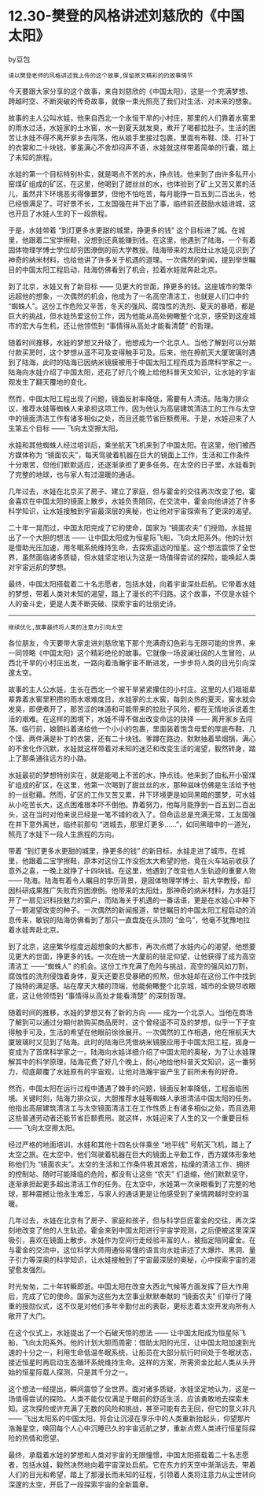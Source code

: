 # 12.30-樊登的风格讲述刘慈欣的《中国太阳》

by豆包

```
请以樊登老师的风格讲述我上传的这个故事,保留原文精彩的的故事情节
```

今天要跟大家分享的这个故事，来自刘慈欣的《中国太阳》，这是一个充满梦想、跨越时空、不断突破的传奇故事，就像一束光照亮了我们对生活、对未来的想象。

故事的主人公叫水娃，他来自西北一个永恒干旱的小村庄，那里的人们靠着水窖里的雨水过活，水娃家的土水窖，水一到夏天就发臭，煮开了喝都拉肚子。生活的困苦让水娃不得不离开家乡去闯荡，他从娘手里接过包裹，里面有布鞋、馍、打补丁的衣裳和二十块钱，爹虽满心不舍却闷声不语，水娃就这样带着简单的行囊，踏上了未知的旅程。

水娃的第一个目标特别朴实，就是喝点不苦的水，挣点钱。他来到了由许多私开小窑煤矿组成的矿区，在这里，他喝到了甜丝丝的水，也体验到了矿上又苦又累的活儿，虽然井下环境恶劣得像噩梦，但他不怕吃苦，每月能挣一百五到二百出头，他已经很满足了。可好景不长，工友国强在井下出了事，临终前还鼓励水娃进城，这也开启了水娃人生的下一段旅程。

于是，水娃带着 “到灯更多水更甜的城里，挣更多的钱” 这个目标进了城。在城里，他跟着二宝学擦鞋，没想到还真能赚到钱。在这里，他遇到了陆海，一个有着固体物理学博士学位却穷困潦倒的前大学教授。陆海带来的太阳灶让水娃见识到了神奇的纳米材料，也给他讲了许多关于机遇的道理。一次偶然的新闻，提到举世瞩目的中国太阳工程启动，陆海仿佛看到了机会，拉着水娃就奔赴北京。

到了北京，水娃又有了新目标 —— 见更大的世面，挣更多的钱。这座城市的繁华远超他的想象，一次偶然的机会，他成为了一名高空清洁工，也就是人们口中的 “蜘蛛人”。这份工作危险又辛苦，冬天的强风、腐蚀性的洗剂、夏天的暴晒，都是巨大的挑战，但水娃热爱这份工作，因为他能从高处俯瞰整个北京，感受到这座城市的宏大与生机，还让他领悟到 “事情得从高处才能看清楚” 的哲理。

随着时间推移，水娃的梦想又升级了，他想成为一个北京人。当他了解到可以分期付款买房时，这个梦想从遥不可及变得触手可及。后来，他在擦航天大厦玻璃时遇到了陆海，此时的陆海已因纳米镜膜被用于中国太阳工程而成为首席科学家之一。陆海向水娃介绍了中国太阳，还花了好几个晚上给他科普天文知识，让水娃的宇宙观发生了翻天覆地的变化。

然而，中国太阳工程出现了问题，镜面反射率降低，需要有人清洁。陆海力排众议，推荐水娃等蜘蛛人来承担这项工作，因为他认为高层建筑清洁工的工作与太空中的镜面清洁工作有诸多相似之处，而且还能节省巨额费用。于是，水娃迎来了人生第五个目标 —— 飞向太空擦太阳。

水娃和其他蜘蛛人经过培训后，乘坐航天飞机来到了中国太阳。在这里，他们被西方媒体称为 “镜面农夫”，每天驾驶着机器在巨大的镜面上工作，生活和工作条件十分艰苦，但他们默默适应，还逐渐承担了更多任务。在太空的日子里，水娃看到了完整的地球，也与家人有过温暖的通话。

几年过去，水娃在北京买了房子、建立了家庭，但与霍金的交往再次改变了他。霍金喜欢在中国太阳的镜面上散步，水娃负责陪同，在交流中，霍金向他讲述了许多科学知识，让水娃接触到宇宙最深层的奥秘，也让他对宇宙探索有了更深的渴望。

二十年一晃而过，中国太阳完成了它的使命，国家为 “镜面农夫” 们授勋。水娃提出了一个大胆的想法 —— 让中国太阳成为恒星际飞船，飞向太阳系外。他的计划是借助光压加速，用冬眠系统维持生命，去探索遥远的恒星。这个想法震惊了全世界，虽然面临诸多质疑，但水娃坚定地认为这是一场值得尝试的探险，能唤起人类对宇宙远航的梦想。

最终，中国太阳搭载着二十名志愿者，包括水娃，向着宇宙深处启航。它带着水娃的梦想，带着人类对未知的渴望，踏上了漫长的不归路。这个故事，不仅是水娃个人的奋斗史，更是人类不断突破、探索宇宙的壮丽史诗。

---

```
继续优化,故事最终将人类的注意力引向太空
```

各位朋友，今天要带大家走进刘慈欣笔下那个充满奇幻色彩与无限可能的世界，来一同领略《中国太阳》这个精彩绝伦的故事。它就像一场波澜壮阔的人生冒险，从西北干旱的小村庄出发，一路向着浩瀚宇宙不断进发，一步步将人类的目光引向深邃太空。

故事的主人公水娃，生长在西北一个被干旱紧紧攥住的小村庄。这里的人们祖祖辈辈靠着水窖里积攒的雨水艰难度日，水娃家的土水窖，每到炎热的夏天，窖水就会发臭，即便煮开了，那苦涩的味道和可能带来的拉肚子风险，都在无情地诉说着生活的艰难。在这样的困境下，水娃不得不做出改变命运的抉择 —— 离开家乡去闯荡。临行前，娘颤抖着递给他一个小小的包裹，里面装着饱含母爱的厚底布鞋、几个馍、两件满是补丁的衣裳，还有二十块钱。爹蹲在路边，默默抽着旱烟锅，满心的不舍化作沉默，水娃就这样带着对未知的迷茫和改变生活的渴望，毅然转身，踏上了那条通往远方的小路。

水娃最初的梦想特别实在，就是能喝上不苦的水，挣点钱。他来到了由私开小窑煤矿组成的矿区，在这里，他第一次喝到了甜丝丝的水，那种滋味仿佛是生活给予他的一丝慰藉。然而，矿区的工作又苦又累，井下环境更是如同黑暗的噩梦，可水娃从小吃苦长大，这点困难根本吓不倒他。靠着努力，他每月能挣到一百五到二百出头，这在当时对他来说已经是一笔不错的收入了。但命运总是充满无常，工友国强在井下意外离世，临终前那句 “进城去，那里灯更多……”，如同黑暗中的一道光，照亮了水娃下一段人生旅程的方向。

带着 “到灯更多水更甜的城里，挣更多的钱” 的新目标，水娃走进了城市。在城里，他跟着二宝学擦鞋，原本对这份工作没抱太大希望的他，竟在火车站前收获了意外之喜，一晚上就挣了十四块钱。在这里，他遇到了改变他人生轨迹的重要人物 —— 陆海。陆海有着令人瞩目的学历背景，是固体物理学博士、前大学教授，却因科研成果推广失败而穷困潦倒。他带来的太阳灶，那神奇的纳米材料，为水娃打开了一扇见识科技魅力的窗户，而陆海关于机遇的一番话语，更是在水娃心中种下了一颗渴望改变的种子。一次偶然的新闻报道，举世瞩目的中国太阳工程启动的消息传来，敏锐的陆海仿佛看到了那只一直盘旋在头顶的 “金鸟”，他毫不犹豫地拉着水娃奔赴北京。

到了北京，这座繁华程度远超想象的大都市，再次点燃了水娃内心的渴望，他想要见更大的世面，挣更多的钱。一次在统一大厦前的驻足仰望，让他获得了成为高空清洁工 ——“蜘蛛人” 的机会。这份工作充满了危险与挑战，高空的强风如刀割，腐蚀性的洗剂侵蚀着身体，夏天还要忍受暴晒的煎熬，但水娃却在这份工作中找到了独特的满足感。站在摩天大楼的顶端，他能俯瞰整个北京城，城市的全貌尽收眼底，这让他领悟到 “事情得从高处才能看清楚” 的深刻哲理。

随着时间的推移，水娃的梦想又有了新的方向 —— 成为一个北京人。当他在商场了解到可以通过分期付款购买商品房时，这个曾经遥不可及的梦想，似乎一下子变得触手可及，生活的希望在他眼前徐徐展开。一次偶然的工作相遇，他在擦航天大厦玻璃时又见到了陆海。此时的陆海已凭借纳米镜膜应用于中国太阳工程，摇身一变成为了首席科学家之一。陆海向水娃详细介绍了中国太阳的奥秘，为了让水娃理解其中的科学原理，陆海花费了好几个晚上，耐心地给他科普天文知识，这一番努力，彻底颠覆了水娃原有的宇宙观，让他对浩瀚宇宙产生了前所未有的好奇。

然而，中国太阳在运行过程中遭遇了棘手的问题，镜面反射率降低，工程面临困境。关键时刻，陆海力排众议，大胆推荐水娃等蜘蛛人承担清洁中国太阳的任务。他指出高层建筑清洁工与太空镜面清洁工在工作性质上有诸多相似之处，而且选用这些普通劳动者还能节省巨额费用。就这样，水娃迎来了人生的又一个重要目标 —— 飞向太空擦太阳。

经过严格的地面培训，水娃和其他十四名伙伴乘坐 “地平线” 号航天飞机，踏上了太空之旅。在太空中，他们驾驶着机器在巨大的镜面上辛勤工作，西方媒体形象地称他们为 “镜面农夫”。太空的生活和工作条件极其艰苦，枯燥的清洁工作、拥挤的控制站、随时可能降临的危险，都没有让这些 “农夫” 们退缩，他们默默坚守，逐渐承担起更多超出清洁工作的任务。在太空中，水娃第一次亲眼看到了完整的地球，那种震撼让他永生难忘，与家人的通话更是让他感受到了亲情跨越时空的温暖。

几年过去，水娃在北京有了房子、家庭和孩子，但与科学巨匠霍金的交往，再次深刻地改变了他的人生轨迹。霍金来到中国太阳进行宇宙学观测，之后便被这里深深吸引，喜欢在镜面上散步。水娃作为空间行走经验丰富的人，被指定陪同霍金。在与霍金的交流中，这位科学大师用通俗易懂的语言向水娃讲述了大爆炸、黑洞、量子引力等深奥的科学知识，让水娃接触到了宇宙最深层的奥秘，心中探索宇宙的渴望愈发强烈。

时光匆匆，二十年转瞬即逝。中国太阳在改变大西北气候等方面发挥了巨大作用后，完成了它的使命。国家为这些为太空事业默默奉献的 “镜面农夫” 们举行了隆重的授勋仪式，这不仅是对他们多年辛勤付出的表彰，更标志着太空开发向所有人敞开了大门。

在这个仪式上，水娃提出了一个石破天惊的想法 —— 让中国太阳成为恒星际飞船，飞向太阳系外。他的计划大胆而周密：借助太阳的光压，让中国太阳加速到光速的十分之一，利用生命低温冬眠系统，让船员在大部分航行时间处于冬眠状态，接近恒星时再启动生态循环系统维持生命。这样的方案，所需资金比起人类从头开始的恒星际载人探测，只是其千分之一。

这个想法一经提出，瞬间震惊了全世界。面对诸多质疑，水娃坚定地认为，这是一场值得尝试的探险。人类不能仅仅满足于眼前的舒适生活，应该勇敢地去探索未知。这次探险或许充满了无数的风险和挑战，甚至可能有去无回，但它的意义非凡 —— 飞出太阳系的中国太阳，将会让沉浸在享乐中的人类重新抬起头，仰望那片浩瀚星空，唤回每个人心中沉睡已久的宇宙远航之梦，重新点燃人类进行恒星际探险的热情和愿望。

最终，承载着水娃的梦想和人类对宇宙的无限憧憬，中国太阳搭载着二十名志愿者，包括水娃，毅然决然地向着宇宙深处启航。它在东方的天空中渐渐远去，带着人们的目光和希望，踏上了那漫长而未知的征程，引领着人类将注意力从尘世转向深邃的太空，开启了一段探索宇宙的全新篇章。

